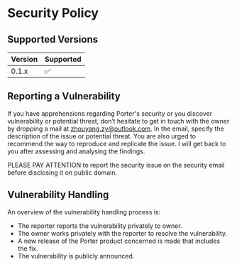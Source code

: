# Security Policy

## Supported Versions

| Version | Supported          |
| ------- | ------------------ |
| 0.1.x   | :white_check_mark: |

## Reporting a Vulnerability

If you have apprehensions regarding Porter's security or you discover vulnerability or potential threat, don’t hesitate to get in touch with the owner by dropping a mail at zhouyang.zy@outlook.com. In the email, specify the description of the issue or potential threat. You are also urged to recommend the way to reproduce and replicate the issue. I will get back to you after assessing and analysing the findings.

PLEASE PAY ATTENTION to report the security issue on the security email before disclosing it on public domain.

## Vulnerability Handling

An overview of the vulnerability handling process is:

* The reporter reports the vulnerability privately to owner.
* The owner works privately with the reporter to resolve the vulnerability.
* A new release of the Porter product concerned is made that includes the fix.
* The vulnerability is publicly announced.
